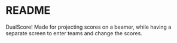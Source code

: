 # README #

DualScore! Made for projecting scores on a beamer, while having a separate screen to enter teams and change the scores.